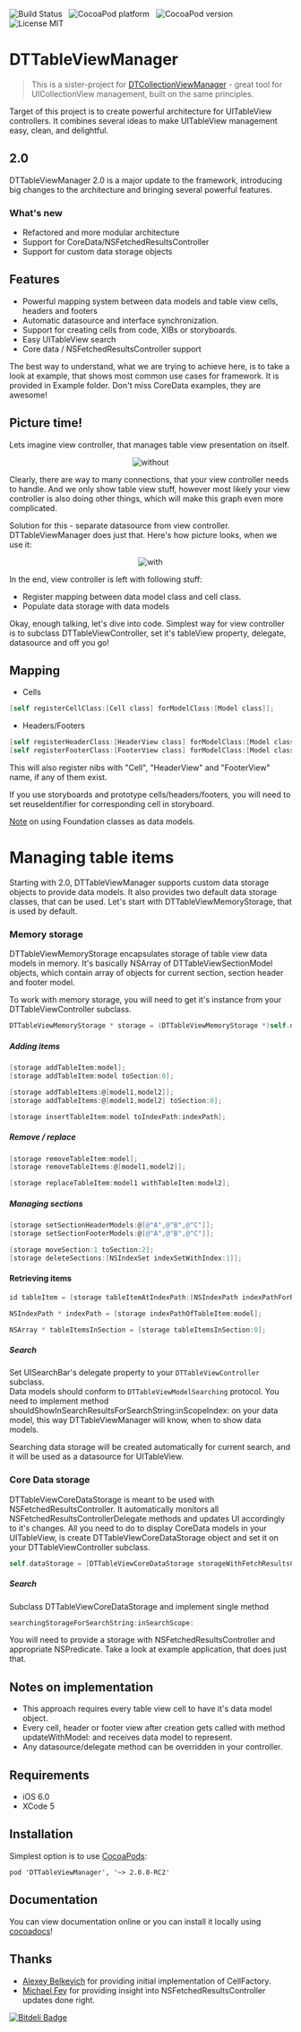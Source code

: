 ![Build Status](https://travis-ci.org/DenHeadless/DTTableViewManager.png?branch=master) &nbsp;
![CocoaPod platform](https://cocoapod-badges.herokuapp.com/p/DTTableViewManager/badge.png) &nbsp; 
![CocoaPod version](https://cocoapod-badges.herokuapp.com/v/DTTableViewManager/badge.png) &nbsp; 
![License MIT](https://go-shields.herokuapp.com/license-MIT-blue.png)

DTTableViewManager
================
> This is a sister-project for [DTCollectionViewManager](https://github.com/DenHeadless/DTCollectionViewManager) - great tool for UICollectionView management, built on the same principles.

Target of this project is to create powerful architecture for UITableView сontrollers. It combines several ideas to make UITableView management easy, clean, and delightful. 

## 2.0

DTTableViewManager 2.0 is a major update to the framework, introducing big changes to the architecture and bringing several powerful features. 

### What's new

* Refactored and more modular architecture
* Support for CoreData/NSFetchedResultsController
* Support for custom data storage objects

## Features

* Powerful mapping system between data models and table view cells, headers and footers
* Automatic datasource and interface synchronization.
* Support for creating cells from code, XIBs or storyboards.
* Easy UITableView search 
* Core data / NSFetchedResultsController support

The best way to understand, what we are trying to achieve here, is to take a look at example, that shows most common use cases for framework. It is provided in Example folder. Don't miss CoreData examples, they are awesome!

## Picture time!

Lets imagine view controller, that manages table view presentation on itself. 

<p align="center" >
  <img src="without.png" alt="without" title="without.png">
</p>

Clearly, there are way to many connections, that your view controller needs to handle. And we only show table view stuff, however most likely your view controller is also doing other things, which will make this graph even more complicated. 

Solution for this - separate datasource from view controller. DTTableViewManager does just that. Here's how picture looks, when we use it:

<p align="center" >
  <img src="with.png" alt="with" title="with.png">
</p>

In the end, view controller is left with following stuff:

* Register mapping between data model class and cell class.
* Populate data storage with data models

Okay, enough talking, let's dive into code. Simplest way for view controller is to subclass DTTableViewController, set it's tableView property, delegate, datasource and off you go!

## Mapping

* Cells

```objective-c
[self registerCellClass:[Cell class] forModelClass:[Model class]];
```

* Headers/Footers

```objective-c
[self registerHeaderClass:[HeaderView class] forModelClass:[Model class]];
[self registerFooterClass:[FooterView class] forModelClass:[Model class]];
```

This will also register nibs with "Cell", "HeaderView" and "FooterView" name, if any of them exist. 

If you use storyboards and prototype cells/headers/footers, you will need to set reuseIdentifier for corresponding cell in storyboard.

[Note](https://github.com/DenHeadless/DTTableViewManager/wiki/Foundation-classes-as-data-models-for-DTTableViewManager) on using Foundation classes as data models.

# Managing table items

Starting with 2.0, DTTableViewManager supports custom data storage objects to provide data models. It also provides two default data storage classes, that can be used. Let's start with DTTableViewMemoryStorage, that is used by default.

### Memory storage

DTTableViewMemoryStorage encapsulates storage of table view data models in memory. It's basically NSArray of DTTableViewSectionModel objects, which contain array of objects for current section, section header and footer model.

To work with memory storage, you will need to get it's instance from your DTTableViewController subclass.

```objective-c
DTTableViewMemoryStorage * storage = (DTTableViewMemoryStorage *)self.dataStorage;
```

##### Adding items 

```objective-c
[storage addTableItem:model];
[storage addTableItem:model toSection:0];

[storage addTableItems:@[model1,model2]];
[storage addTableItems:@[model1,model2] toSection:0];

[storage insertTableItem:model toIndexPath:indexPath];
```

##### Remove / replace

```objective-c
[storage removeTableItem:model];
[storage removeTableItems:@[model1,model2]];

[storage replaceTableItem:model1 withTableItem:model2];
```	

##### Managing sections 

```objective-c
[storage setSectionHeaderModels:@[@"A",@"B",@"C"]];
[storage setSectionFooterModels:@[@"A",@"B",@"C"]];

[storage moveSection:1 toSection:2];
[storage deleteSections:[NSIndexSet indexSetWithIndex:1]];
```

#### Retrieving items

```objective-c
id tableItem = [storage tableItemAtIndexPath:[NSIndexPath indexPathForRow:1 inSection:0]];

NSIndexPath * indexPath = [storage indexPathOfTableItem:model];

NSArray * tableItemsInSection = [storage tableItemsInSection:0];
```

##### Search
	
Set UISearchBar's delegate property to your `DTTableViewController` subclass. 	
Data models should conform to `DTTableViewModelSearching` protocol. You need to implement method shouldShowInSearchResultsForSearchString:inScopeIndex: on your data model, this way DTTableViewManager will know, when to show data models.

Searching data storage will be created automatically for current search, and it will be used as a datasource for UITableView.
	
### Core Data storage

DTTableViewCoreDataStorage is meant to be used with NSFetchedResultsController. It automatically monitors all NSFetchedResultsControllerDelegate methods and updates UI accordingly to it's changes. All you need to do to display CoreData models in your UITableView, is create DTTableVIewCoreDataStorage object and set it on your DTTableViewController subclass.

```objective-c
self.dataStorage = [DTTableViewCoreDataStorage storageWithFetchResultsController:controller];
```	

##### Search

Subclass DTTableViewCoreDataStorage and implement single method 
```objective-c
searchingStorageForSearchString:inSearchScope:
```	

You will need to provide a storage with NSFetchedResultsController and appropriate NSPredicate. Take a look at example application, that does just that.
	
## Notes on implementation

* This approach requires every table view cell to have it's data model object. 
* Every cell, header or footer view after creation gets called with method updateWithModel: and receives data model to represent. 
* Any datasource/delegate method can be overridden in your controller.  

## Requirements

* iOS 6.0
* XCode 5
        
## Installation

Simplest option is to use [CocoaPods](http://www.cocoapods.org):

	pod 'DTTableViewManager', '~> 2.0.0-RC2'

## Documentation

You can view documentation online or you can install it locally using [cocoadocs](http://cocoadocs.org/docsets/DTTableViewManager)!

## Thanks

* [Alexey Belkevich](https://github.com/belkevich) for providing initial implementation of CellFactory.
* [Michael Fey](https://github.com/MrRooni) for providing insight into NSFetchedResultsController updates done right. 

[![Bitdeli Badge](https://d2weczhvl823v0.cloudfront.net/DenHeadless/dttableviewmanager/trend.png)](https://bitdeli.com/free "Bitdeli Badge")

